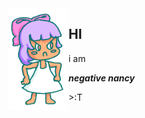 <img align="left" src="nancy.png" width="96px">

## HI

i am

***negative nancy***

\>:T

<!-- TODO: put some links and stuff here or something -->

